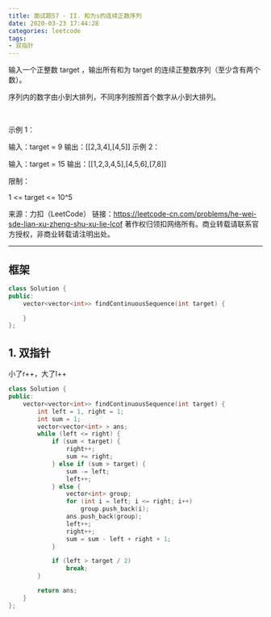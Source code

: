 ```yaml
---
title: 面试题57 - II. 和为s的连续正数序列
date: 2020-03-23 17:44:28
categories: leetcode
tags: 
- 双指针
---
```

输入一个正整数 target ，输出所有和为 target 的连续正整数序列（至少含有两个数）。

序列内的数字由小到大排列，不同序列按照首个数字从小到大排列。

 

示例 1：

输入：target = 9
输出：[[2,3,4],[4,5]]
示例 2：

输入：target = 15
输出：[[1,2,3,4,5],[4,5,6],[7,8]]


限制：

1 <= target <= 10^5

来源：力扣（LeetCode）
链接：https://leetcode-cn.com/problems/he-wei-sde-lian-xu-zheng-shu-xu-lie-lcof
著作权归领扣网络所有。商业转载请联系官方授权，非商业转载请注明出处。
____________________________

## 框架
```cpp
class Solution {
public:
    vector<vector<int>> findContinuousSequence(int target) {

    }
};
```

## 1. 双指针
小了r++，大了l++
```cpp
class Solution {
public:
    vector<vector<int>> findContinuousSequence(int target) {
        int left = 1, right = 1;
        int sum = 1;
        vector<vector<int> > ans;
        while (left <= right) {
            if (sum < target) {
                right++;
                sum += right;
            } else if (sum > target) {
                sum -= left;
                left++;
            } else {
                vector<int> group;
                for (int i = left; i <= right; i++)
                    group.push_back(i);
                ans.push_back(group);
                left++;
                right++;
                sum = sum - left + right + 1;
            }

            if (left > target / 2)
                break;
        }

        return ans;
    }
};
```